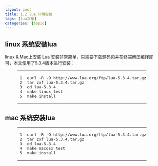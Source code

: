 ```yaml
---
layout: post
title: 1.2 lua 环境安装 
tags: [lua文章]
categories: [topic]
---
```

<h2 id="linux-系统安装lua"><a href="#linux-系统安装lua" class="headerlink" title="linux 系统安装lua"></a>linux 系统安装lua</h2><p>linux &amp; Mac上安装 Lua 安装非常简单，只需要下载源码包并在终端解压编译即可，本文使用了5.3.4版本进行安装：</p>
<figure class="highlight shell"><table><tbody><tr><td class="gutter"><pre><span class="line">1</span><br/><span class="line">2</span><br/><span class="line">3</span><br/><span class="line">4</span><br/><span class="line">5</span><br/></pre></td><td class="code"><pre><span class="line">curl -R -O http://www.lua.org/ftp/lua-5.3.4.tar.gz</span><br/><span class="line">tar zxf lua-5.3.4.tar.gz</span><br/><span class="line">cd lua-5.3.4</span><br/><span class="line">make linux test</span><br/><span class="line">make install</span><br/></pre></td></tr></tbody></table></figure>

<h2 id="mac-系统安装lua"><a href="#mac-系统安装lua" class="headerlink" title="mac 系统安装lua"></a>mac 系统安装lua</h2><figure class="highlight shell"><table><tbody><tr><td class="gutter"><pre><span class="line">1</span><br/><span class="line">2</span><br/><span class="line">3</span><br/><span class="line">4</span><br/><span class="line">5</span><br/></pre></td><td class="code"><pre><span class="line">curl -R -O http://www.lua.org/ftp/lua-5.3.4.tar.gz</span><br/><span class="line">tar zxf lua-5.3.4.tar.gz</span><br/><span class="line">cd lua-5.3.4</span><br/><span class="line">make macosx test</span><br/><span class="line">make install</span><br/></pre></td></tr></tbody></table></figure>